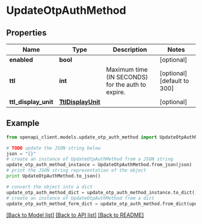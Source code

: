 # UpdateOtpAuthMethod


## Properties
Name | Type | Description | Notes
------------ | ------------- | ------------- | -------------
**enabled** | **bool** |  | [optional] 
**ttl** | **int** | Maximum time (IN SECONDS) for the auth to expire. | [optional] [default to 300]
**ttl_display_unit** | [**TtlDisplayUnit**](TtlDisplayUnit.md) |  | [optional] 

## Example

```python
from openapi_client.models.update_otp_auth_method import UpdateOtpAuthMethod

# TODO update the JSON string below
json = "{}"
# create an instance of UpdateOtpAuthMethod from a JSON string
update_otp_auth_method_instance = UpdateOtpAuthMethod.from_json(json)
# print the JSON string representation of the object
print UpdateOtpAuthMethod.to_json()

# convert the object into a dict
update_otp_auth_method_dict = update_otp_auth_method_instance.to_dict()
# create an instance of UpdateOtpAuthMethod from a dict
update_otp_auth_method_form_dict = update_otp_auth_method.from_dict(update_otp_auth_method_dict)
```
[[Back to Model list]](../README.md#documentation-for-models) [[Back to API list]](../README.md#documentation-for-api-endpoints) [[Back to README]](../README.md)



